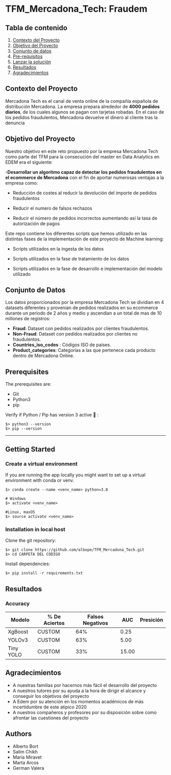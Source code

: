 # TFM_Mercadona_Tech: Fraudem

## Tabla de contenido

1. [Contexto del Proyecto](#contexto)
2. [Objetivo del Proyecto](#objetivo)
3. [Conjunto de datos](#datasets)
4. [Pre-requisitos](#software)
5. [Lanzar la solución](#gettingstarted)
6. [Resultados](#resultados)
7. [Agradecimientos](#agradecimientos)




## Contexto del Proyecto <a name="contexto"></a>

Mercadona Tech es el canal de venta online de la compañía española de distribución Mercadona. La empresa prepara alrededor de **4000 pedidos diarios**, de los cuales algunos se pagan con tarjetas robadas. En el caso de los pedidos fraudulentos, Mercadona devuelve el dinero al cliente tras la denuncia




## Objetivo del Proyecto <a name="objetivo"></a>

Nuestro objetivo en este reto propuesto por la empresa Mercadona Tech como parte del TFM para la consecución del master en Data Analytics en EDEM era el siguiente:

**-Desarrollar un algoritmo capaz de detectar los pedidos fraudulentos en el ecommerce de Mercadona** con el fin de aportar numerosas ventajas a la empresa como:

* Reducción de costes al reducir la devolución del importe de pedidos fraudulentos

* Reducir el numero de falsos rechazos

* Reducir el número de pedidos incorrectos aumentando así la tasa de autorización de pagos
 
 
 
 
Este repo contiene los diferentes scripts que hemos utilizado en las distintas fases de la implementación de este proyecto de Machine learning:

* Scripts utilizados en la ingesta de los datos
 
* Scripts utilizados en la fase de tratamiento de los datos
 
* Scripts utilizados en la fase de desarrollo e implementación del modelo utilizado
 



## Conjunto de Datos <a name="datasets"></a>

Los datos proporcionados por la empresa Mercadona Tech se dividian en 4 datasets diferentes y provenian de pedidos realizados en su ecommerce durante un periodo de 2 años y medio y ascendian a un total de mas de 10 millones de registros:


* **Fraud**: Dataset con pedidos realizados por clientes fraudulentos.
* **Non-Fraud**: Dataset con pedidos realizados por clientes no fraudulentos.
* **Countries_iso_codes** : Códigos ISO de países.
* **Product_categories**: Categorías a las que pertenece cada producto
dentro de Mercadona Online.




## Prerequisites <a name="Prerequisites"></a>

The prerequisites are:

- Git
- Python3
- pip

Verify if Python / Pip has version 3 active :snake: :

```
$> python3 --version
$> pip --version
```

----

## Getting Started <a name="gettingstarted"></a>


### **Create a virtual environment**

If you are running the app locally you might want to set up a virtual environment with conda or venv.

```
$> conda create --name <venv_name> python=3.8

# Windows
$> activate <venv_name>

#Linux, maxOS
$> source activate <venv_name>
```


### **Installation in local host**

Clone the git repository:
```
$> git clone https://github.com/albope/TFM_Mercadona_Tech.git
$> cd CARPETA DEL CODIGO
```

Install dependencies:
```
$> pip install -r requirements.txt
```




## Resultados <a name="resultados"></a>

### Accuracy 

|     Modelo    | % De Aciertos | Falsos Negativos |       AUC     |   Presición   |
| ------------- | ------------- | ---------------- | ------------- | ------------- |
| XgBoost       |    CUSTOM     |      64%         |      0.25     |               |
| YOLOv3        |    CUSTOM     |      63%         |      5.00     |               |
| Tiny YOLO     |    CUSTOM     |      33%         |      15.00    |               |




## Agradecimientos <a name="agradecimientos"></a>

* A nuestras familias por hacernos más fácil el desarrollo del proyecto
* A nuestros tutores por su ayuda a la hora de dirigir el alcance y conseguir los objetivos del proyecto
* A Edem por su atención en los momentos académicos de más incertidumbre de  este atípico 2020
* A nuestros compañeros y profesores por su disposición sobre como afrontar las cuestiones del proyecto



## Authors
- Alberto Bort
- Salim Chikh
- Maria Miravet
- Marta Arcos
- German Valera
